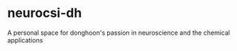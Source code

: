# neurocsi-dh
A personal space for donghoon's passion in neuroscience and the chemical applications
